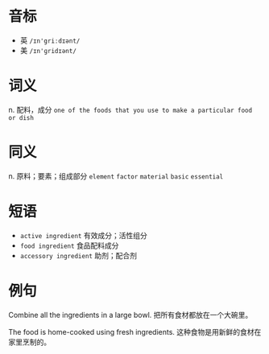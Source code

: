 # 音标

- 英 `/ɪn'griːdɪənt/`
- 美 `/ɪn'ɡridɪənt/`

# 词义

n. 配料，成分
`one of the foods that you use to make a particular food or dish`

# 同义

n. 原料；要素；组成部分
`element` `factor` `material` `basic` `essential`

# 短语

- `active ingredient` 有效成分；活性组分
- `food ingredient` 食品配料成分
- `accessory ingredient` 助剂；配合剂

# 例句

Combine all the ingredients in a large bowl.
把所有食材都放在一个大碗里。

The food is home-cooked using fresh ingredients.
这种食物是用新鲜的食材在家里烹制的。



